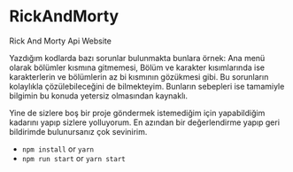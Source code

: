 # RickAndMorty
Rick And Morty Api Website 

Yazdığım kodlarda bazı sorunlar bulunmakta bunlara örnek: Ana menü olarak bölümler kısmına gitmemesi, Bölüm ve karakter kısımlarında ise karakterlerin ve bölümlerin az bi kısmının gözükmesi gibi. Bu sorunların kolaylıkla çözülebileceğini de bilmekteyim. Bunların sebepleri ise tamamiyle bilgimin bu konuda yetersiz olmasından kaynaklı.

Yine de sizlere boş bir proje göndermek istemediğim için yapabildiğim kadarını yapıp sizlere yolluyorum. En azından bir değerlendirme yapıp geri bildirimde bulunursanız çok sevinirim.

- `npm install` or `yarn`
- `npm run start` or `yarn start`
